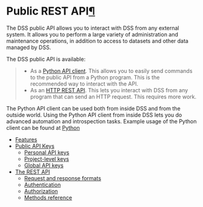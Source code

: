 Public REST API[¶](#public-rest-api "Permalink to this heading")
================================================================


The DSS public API allows you to interact with DSS from any external system. It allows you to perform a large variety of administration and maintenance operations, in addition to access to datasets and other data managed by DSS.


The DSS public API is available:



> * As a [Python API client](https://developer.dataiku.com/latest/api-reference/python/index.html "(in Developer Guide)"). This allows you to easily send commands to the public API from a Python program. This is the recommended way to interact with the API.
> * As an [HTTP REST API](rest.html). This lets you interact with DSS from any program that can send an HTTP request. This requires more work.


The Python API client can be used both from inside DSS and from the outside world. Using the Python API client from inside DSS lets you do advanced automation and introspection tasks. Example usage of the Python client can be found at [Python](https://developer.dataiku.com/latest/api-reference/python/index.html "(in Developer Guide)")



* [Features](features.html)
* [Public API Keys](keys.html)
	+ [Personal API keys](keys.html#personal-api-keys)
	+ [Project\-level keys](keys.html#project-level-keys)
	+ [Global API keys](keys.html#global-api-keys)
* [The REST API](rest.html)
	+ [Request and response formats](rest.html#request-and-response-formats)
	+ [Authentication](rest.html#authentication)
	+ [Authorization](rest.html#authorization)
	+ [Methods reference](rest.html#methods-reference)